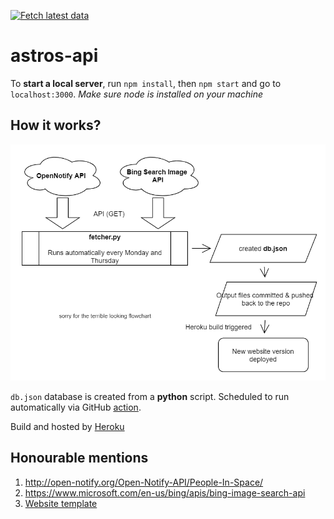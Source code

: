 [![Fetch latest data](https://github.com/iqfareez/astros-api/actions/workflows/fetcher.yml/badge.svg)](https://github.com/iqfareez/astros-api/actions/workflows/fetcher.yml)

# astros-api

To **start a local server**, run `npm install`, then `npm start` and go to `localhost:3000`.
_Make sure node is installed on your machine_

## How it works?

![mpt backup api process drawio](./images/flowchart.png)

`db.json` database is created from a **python** script. Scheduled to run automatically via GitHub [action](https://github.com/iqfareez/mpt-backup-api/actions/workflows/fetcher.yml).

Build and hosted by [Heroku](https://www.heroku.com/)

## Honourable mentions

1. http://open-notify.org/Open-Notify-API/People-In-Space/
2. https://www.microsoft.com/en-us/bing/apis/bing-image-search-api
3. [Website template](https://getbootstrap.com/docs/5.1/examples/starter-template)
